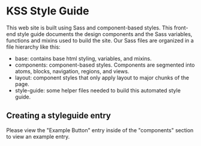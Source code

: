 # KSS Style Guide

This web site is built using Sass and component-based styles. This front-end style guide documents the design components and the Sass variables, functions and mixins used to build the site. Our Sass files are organized in a file hierarchy like this:

* base: contains base html styling, variables, and mixins.
* components: component-based styles. Components are segmented into atoms, blocks, navigation, regions, and views.
* layout: component styles that only apply layout to major chunks of the page.
* style-guide: some helper files needed to build this automated style guide.

## Creating a styleguide entry

Please view the "Example Button" entry inside of the "components" section to view an example entry.
